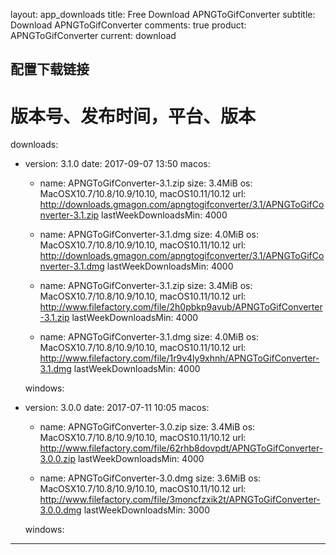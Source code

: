 layout: app_downloads
title: Free Download APNGToGifConverter
subtitle: Download APNGToGifConverter
comments: true
product: APNGToGifConverter
current: download

## 配置下载链接
# 版本号、发布时间，平台、版本
downloads:
  - version: 3.1.0
    date: 2017-09-07 13:50
    macos:
      - name: APNGToGifConverter-3.1.zip
        size: 3.4MiB
        os: MacOSX10.7/10.8/10.9/10.10, macOS10.11/10.12
        url: http://downloads.gmagon.com/apngtogifconverter/3.1/APNGToGifConverter-3.1.zip
        lastWeekDownloadsMin: 4000

      - name: APNGToGifConverter-3.1.dmg
        size: 4.0MiB
        os: MacOSX10.7/10.8/10.9/10.10, macOS10.11/10.12
        url: http://downloads.gmagon.com/apngtogifconverter/3.1/APNGToGifConverter-3.1.dmg
        lastWeekDownloadsMin: 4000

      - name: APNGToGifConverter-3.1.zip
        size: 3.4MiB
        os: MacOSX10.7/10.8/10.9/10.10, macOS10.11/10.12
        url: http://www.filefactory.com/file/2h0pbkp9avub/APNGToGifConverter-3.1.zip
        lastWeekDownloadsMin: 4000

      - name: APNGToGifConverter-3.1.dmg
        size: 4.0MiB
        os: MacOSX10.7/10.8/10.9/10.10, macOS10.11/10.12
        url: http://www.filefactory.com/file/1r9v4ly9xhnh/APNGToGifConverter-3.1.dmg
        lastWeekDownloadsMin: 4000

    windows:
 
  - version: 3.0.0
    date: 2017-07-11 10:05
    macos:
      - name: APNGToGifConverter-3.0.zip
        size: 3.4MiB
        os: MacOSX10.7/10.8/10.9/10.10, macOS10.11/10.12
        url: http://www.filefactory.com/file/62rhb8dovpdt/APNGToGifConverter-3.0.0.zip
        lastWeekDownloadsMin: 4000

      - name: APNGToGifConverter-3.0.dmg
        size: 3.6MiB
        os: MacOSX10.7/10.8/10.9/10.10, macOS10.11/10.12
        url: http://www.filefactory.com/file/3moncfzxik2t/APNGToGifConverter-3.0.0.dmg
        lastWeekDownloadsMin: 3000

    windows:

---